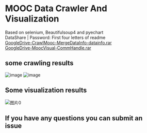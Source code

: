 # MOOC Data Crawler And Visualization
Based on selenium, Beautifulsoup4 and pyechart  
DataShare | Password: First four letters of readme  
[GoogleDrive-CrawlMooc-MergeDataInfo-datainfo.rar](https://drive.google.com/file/d/1WHhcCeKclFeSpXJqk3hacMefClK0o97v/view?usp=sharing)  
[GoogleDrive-MoocVisual-CommHandle.rar](https://drive.google.com/file/d/1z0obKSREZQZKDE3QkPXD_Yn0ImXupgqf/view?usp=sharing )  
## some crawling results  
![image](https://github.com/UMR-kira/MoocCrawlerDV/assets/113828450/52a6e060-806c-4151-bdc8-7a8cb693d732)
![image](https://github.com/UMR-kira/MoocCrawlerDV/assets/113828450/bbd3be6f-df93-4687-afe1-759d51ff5e96)  
## Some visualization results  
![图片0](https://github.com/UMR-kira/MoocCrawlerDV/assets/113828450/9392dfc3-fa53-4425-8c23-33b62c0eed69)  
## If you have any questions you can submit an issue
